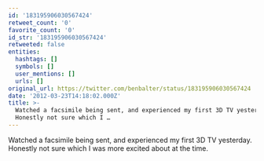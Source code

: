 ```yaml
---
id: '183195906030567424'
retweet_count: '0'
favorite_count: '0'
id_str: '183195906030567424'
retweeted: false
entities:
  hashtags: []
  symbols: []
  user_mentions: []
  urls: []
original_url: https://twitter.com/benbalter/status/183195906030567424
date: '2012-03-23T14:18:02.000Z'
title: >-
  Watched a facsimile being sent, and experienced my first 3D TV yesterday.
  Honestly not sure which I …
---
```


Watched a facsimile being sent, and experienced my first 3D TV yesterday. Honestly not sure which I was more excited about at the time.